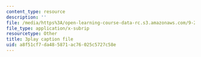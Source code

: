 ```yaml
---
content_type: resource
description: ''
file: /media/https%3A/open-learning-course-data-rc.s3.amazonaws.com/9-20-animal-behavior-fall-2013/a8f51cf7da485871ac76025c5727c58e_472226.vtt
file_type: application/x-subrip
resourcetype: Other
title: 3play caption file
uid: a8f51cf7-da48-5871-ac76-025c5727c58e
---
```

